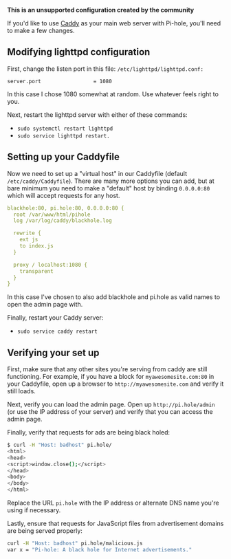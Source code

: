 **This is an unsupported configuration created by the community**

If you'd like to use [Caddy](https://caddyserver.com/) as your main web server with Pi-hole, you'll need to make a few changes.

## Modifying lighttpd configuration
First, change the listen port in this file: 
`/etc/lighttpd/lighttpd.conf:`

```
server.port                 = 1080
```

In this case I chose 1080 somewhat at random. Use whatever feels right to you.

Next, restart the lighttpd server with either of these commands:
- `sudo systemctl restart lighttpd` 
- `sudo service lighttpd restart.`

## Setting up your Caddyfile
Now we need to set up a "virtual host" in our Caddyfile (default `/etc/caddy/Caddyfile`). There are many more options you can add, but at bare minimum you need to make a "default" host by binding `0.0.0.0:80`  which will accept requests for any host.
```YAML
blackhole:80, pi.hole:80, 0.0.0.0:80 {
  root /var/www/html/pihole
  log /var/log/caddy/blackhole.log

  rewrite {
    ext js
    to index.js
  }

  proxy / localhost:1080 {
    transparent
  }
}
```
In this case I've chosen to also add blackhole and pi.hole as valid names to open the admin page with.

Finally, restart your Caddy server: 
- `sudo service caddy restart`

## Verifying your set up
First, make sure that any other sites you're serving from caddy are still functioning. For example, if you have a block for `myawesomesite.com:80` in your Caddyfile, open up a browser to `http://myawesomesite.com` and verify it still loads.

Next, verify you can load the admin page. Open up `http://pi.hole/admin` (or use the IP address of your server) and verify that you can access the admin page.

Finally, verify that requests for ads are being black holed:
```BASH
$ curl -H "Host: badhost" pi.hole/
<html>
<head>
<script>window.close();</script>
</head>
<body>
</body>
</html>
```
Replace the URL `pi.hole` with the IP address or alternate DNS name you're using if necessary.

Lastly, ensure that requests for JavaScript files from advertisement domains are being served properly:
```BASH
curl -H "Host: badhost" pi.hole/malicious.js
var x = "Pi-hole: A black hole for Internet advertisements."
```
